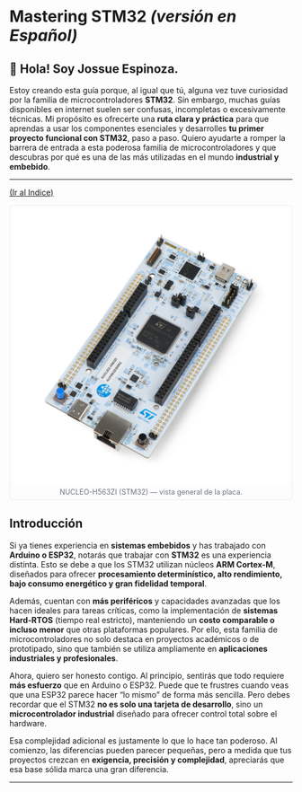 # Mastering STM32 *(versión en Español)*

## 👋 Hola! Soy Jossue Espinoza.

Estoy creando esta guía porque, al igual que tú, alguna vez tuve curiosidad por la familia de microcontroladores **STM32**. Sin embargo, muchas guías disponibles en internet suelen ser confusas, incompletas o excesivamente técnicas. Mi propósito es ofrecerte una **ruta clara y práctica** para que aprendas a usar los componentes esenciales y desarrolles **tu primer proyecto funcional con STM32**, paso a paso. Quiero ayudarte a romper la barrera de entrada a esta poderosa familia de microcontroladores y que descubras por qué es una de las más utilizadas en el mundo **industrial y embebido**.

---
[(Ir al Indice)](Indice.md)

<figure style="margin:0; text-align:center; border:1px solid #eaecef; padding:6px; border-radius:6px;">
  <img src="Images/Introduction/NUCLEO-H563ZI.jpg"
       alt="Placa NUCLEO-H563ZI"
       style="max-width:100%; height:auto;" />
  <figcaption style="font-size:0.9em; color:#6a737d; margin-top:4px;">
    NUCLEO-H563ZI (STM32) — vista general de la placa.
  </figcaption>
</figure>

## Introducción 

Si ya tienes experiencia en **sistemas embebidos** y has trabajado con **Arduino o ESP32**, notarás que trabajar con **STM32** es una experiencia distinta.
Esto se debe a que los STM32 utilizan núcleos **ARM Cortex-M**, diseñados para ofrecer **procesamiento determinístico, alto rendimiento, bajo consumo energético y gran fidelidad temporal**.

Además, cuentan con **más periféricos** y capacidades avanzadas que los hacen ideales para tareas críticas, como la implementación de **sistemas Hard-RTOS** (tiempo real estricto), manteniendo un **costo comparable o incluso menor** que otras plataformas populares.
Por ello, esta familia de microcontroladores no solo destaca en proyectos académicos o de prototipado, sino que también se utiliza ampliamente en **aplicaciones industriales y profesionales**.

Ahora, quiero ser honesto contigo. Al principio, sentirás que todo requiere **más esfuerzo** que en Arduino o ESP32.
Puede que te frustres cuando veas que una ESP32 parece hacer “lo mismo” de forma más sencilla.
Pero debes recordar que el STM32 **no es solo una tarjeta de desarrollo**, sino un **microcontrolador industrial** diseñado para ofrecer control total sobre el hardware.

Esa complejidad adicional es justamente lo que lo hace tan poderoso.
Al comienzo, las diferencias pueden parecer pequeñas, pero a medida que tus proyectos crezcan en **exigencia, precisión y complejidad**, apreciarás que esa base sólida marca una gran diferencia. 

---
### 